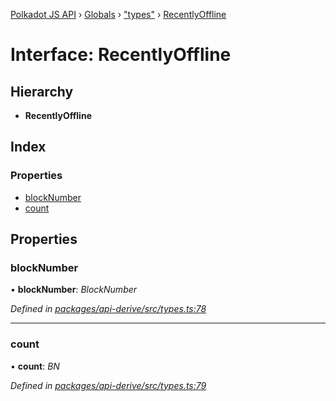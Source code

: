 [Polkadot JS API](../README.md) › [Globals](../globals.md) › ["types"](../modules/_types_.md) › [RecentlyOffline](_types_.recentlyoffline.md)

# Interface: RecentlyOffline

## Hierarchy

* **RecentlyOffline**

## Index

### Properties

* [blockNumber](_types_.recentlyoffline.md#blocknumber)
* [count](_types_.recentlyoffline.md#count)

## Properties

###  blockNumber

• **blockNumber**: *BlockNumber*

*Defined in [packages/api-derive/src/types.ts:78](https://github.com/polkadot-js/api/blob/a695d2a5b5/packages/api-derive/src/types.ts#L78)*

___

###  count

• **count**: *BN*

*Defined in [packages/api-derive/src/types.ts:79](https://github.com/polkadot-js/api/blob/a695d2a5b5/packages/api-derive/src/types.ts#L79)*
